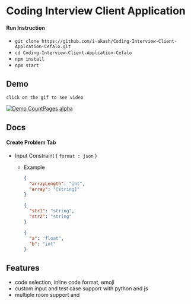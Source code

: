 # Coding Interview Client Application

#### Run Instruction

- `git clone https://github.com/i-akash/Coding-Interview-Client-Applcation-Cefalo.git`
- `cd Coding-Interview-Client-Applcation-Cefalo`
- `npm install`
- `npm start`


## Demo
    click on the gif to see video
[![Demo CountPages alpha](https://i.ibb.co/jTFwQF9/Coding-Interview-app-demo-Nodejs-Reactjs.gif)](https://drive.google.com/file/d/1XXRSX7zCXsuz_dHYV-YNKr5kKBYTOz47/view?usp=sharing)


## Docs

#### Create Problem Tab

- Input Constraint ( `format : json` )

  - Example

    ```json
    {
      "arrayLength": "int",
      "array": "[string]"
    }
    ```

    ```json
    {
      "str1": "string",
      "str2": "string"
    }
    ```

    ```json
    {
      "a": "float",
      "b": "int"
    }
    ```

## Features
- code selection, inline code format, emoji
- custom input and test case support with python and js
- multiple room support and
